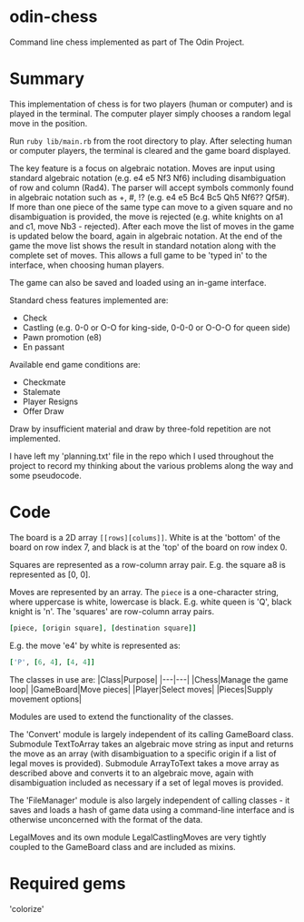 # odin-chess

Command line chess implemented as part of The Odin Project.

# Summary
This implementation of chess is for two players (human or computer) and is played in the terminal. The computer player simply chooses a random legal move in the position.

 Run `ruby lib/main.rb` from the root directory to play. After selecting human or computer players, the terminal is cleared and the game board displayed.

The key feature is a focus on algebraic notation. Moves are input using standard algebraic notation (e.g. e4 e5 Nf3 Nf6) including disambiguation of row and column (Rad4). The parser will accept symbols commonly found in algebraic notation such as +, #, !? (e.g. e4 e5 Bc4 Bc5 Qh5 Nf6?? Qf5#). If more than one piece of the same type can move to a given square and no disambiguation is provided, the move is rejected (e.g. white knights on a1 and c1, move Nb3 - rejected). After each move the list of moves in the game is updated below the board, again in algebraic notation. At the end of the game the move list shows the result in standard notation along with the complete set of moves. This allows a full game to be 'typed in' to the interface, when choosing human players.

The game can also be saved and loaded using an in-game interface.

Standard chess features implemented are:
- Check
- Castling (e.g. 0-0 or O-O for king-side, 0-0-0 or O-O-O for queen side)
- Pawn promotion (e8)
- En passant

Available end game conditions are:
- Checkmate
- Stalemate
- Player Resigns
- Offer Draw

Draw by insufficient material and draw by three-fold repetition are not implemented.

I have left my 'planning.txt' file in the repo which I used throughout the project to record my thinking about the various problems along the way and some pseudocode.

# Code
The board is a 2D array `[[rows][colums]]`. White is at the 'bottom' of the board on row index 7, and black is at the 'top' of the board on row index 0.

Squares are represented as a row-column array pair. E.g. the square a8 is represented as [0, 0].

Moves are represented by an array. The `piece` is a one-character string, where uppercase is white, lowercase is black. E.g. white queen is 'Q', black knight is 'n'. The 'squares' are row-column array pairs.
```rb
[piece, [origin square], [destination square]]
```
E.g. the move 'e4' by white is represented as:
```rb
['P', [6, 4], [4, 4]]
```

The classes in use are:
|Class|Purpose|
|---|---|
|Chess|Manage the game loop|
|GameBoard|Move pieces|
|Player|Select moves|
|Pieces|Supply movement options|

Modules are used to extend the functionality of the classes.

The 'Convert' module is largely independent of its calling GameBoard class. Submodule TextToArray takes an algebraic move string as input and returns the move as an array (with disambiguation to a specific origin if a list of legal moves is provided). Submodule ArrayToText takes a move array as described above and converts it to an algebraic move, again with disambiguation included as necessary if a set of legal moves is provided.

The 'FileManager' module is also largely independent of calling classes - it saves and loads a hash of game data using a command-line interface and is otherwise unconcerned with the format of the data.

LegalMoves and its own module LegalCastlingMoves are very tightly coupled to the GameBoard class and are included as mixins.

# Required gems
'colorize'